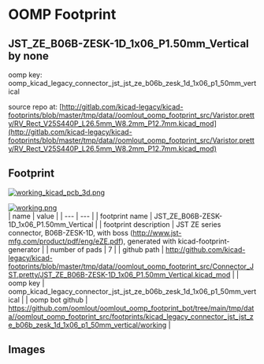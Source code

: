 # OOMP Footprint  
## JST_ZE_B06B-ZESK-1D_1x06_P1.50mm_Vertical  by none  
  
oomp key: oomp_kicad_legacy_connector_jst_jst_ze_b06b_zesk_1d_1x06_p1_50mm_vertical  
  
source repo at: [http://gitlab.com/kicad-legacy/kicad-footprints/blob/master/tmp/data//oomlout_oomp_footprint_src/Varistor.pretty/RV_Rect_V25S440P_L26.5mm_W8.2mm_P12.7mm.kicad_mod](http://gitlab.com/kicad-legacy/kicad-footprints/blob/master/tmp/data//oomlout_oomp_footprint_src/Varistor.pretty/RV_Rect_V25S440P_L26.5mm_W8.2mm_P12.7mm.kicad_mod)  
## Footprint  
  
[![working_kicad_pcb_3d.png](working_kicad_pcb_3d_600.png)](working_kicad_pcb_3d.png)  
  
[![working.png](working_600.png)](working.png)  
| name | value | 
| --- | --- | 
| footprint name | JST_ZE_B06B-ZESK-1D_1x06_P1.50mm_Vertical | 
| footprint description | JST ZE series connector, B06B-ZESK-1D, with boss (http://www.jst-mfg.com/product/pdf/eng/eZE.pdf), generated with kicad-footprint-generator | 
| number of pads | 7 | 
| github path | http://github.com/kicad-legacy/kicad-footprints/blob/master/tmp/data//oomlout_oomp_footprint_src/Connector_JST.pretty/JST_ZE_B06B-ZESK-1D_1x06_P1.50mm_Vertical.kicad_mod | 
| oomp key | oomp_kicad_legacy_connector_jst_jst_ze_b06b_zesk_1d_1x06_p1_50mm_vertical | 
| oomp bot github | https://github.com/oomlout/oomlout_oomp_footprint_bot/tree/main/tmp/data//oomlout_oomp_footprint_src/footprints/kicad_legacy_connector_jst_jst_ze_b06b_zesk_1d_1x06_p1_50mm_vertical/working | 
## Images  
